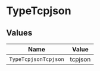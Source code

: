 # TypeTcpjson


## Values

| Name                 | Value                |
| -------------------- | -------------------- |
| `TypeTcpjsonTcpjson` | tcpjson              |